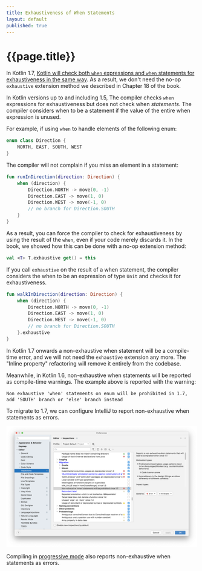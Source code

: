 ```yaml
---
title: Exhaustiveness of When Statements 
layout: default 
published: true
---
```

# {{page.title}}

In Kotlin 1.7, [Kotlin will check both `when` expressions and `when` statements for exhaustiveness in the same way][1]. As a result, we don't need the no-op `exhaustive` extension method we described in Chapter 18 of the
book.

In Kotlin versions up to and including 1.5, The compiler checks `when` expressions for exhaustiveness but does not
check when _statements_. The compiler considers when to be a statement if the value of the entire when expression
is unused. 

For example, if using `when` to handle elements of the following enum:

<!-- begin-insert: code-examples/src/main/dev/java_to_kotlin/sealed_when/SealedWhenExamples.kt#enum -->
```kotlin
enum class Direction {
    NORTH, EAST, SOUTH, WEST
}
```
<!-- end-insert -->

The compiler will not complain if you miss an element in a statement:

<!-- begin-insert: code-examples/src/main/dev/java_to_kotlin/sealed_when/SealedWhenExamples.kt#nonexhaustive -->
```kotlin
fun runInDirection(direction: Direction) {
    when (direction) {
        Direction.NORTH -> move(0, -1)
        Direction.EAST -> move(1, 0)
        Direction.WEST -> move(-1, 0)
        // no branch for Direction.SOUTH
    }
}
```
<!-- end-insert -->

As a result, you can force the compiler to check for exhaustiveness by using the result of the `when`, even if your code merely discards it. In the book, we showed how this can be done with a no-op extension method:

<!-- begin-insert: code-examples/src/main/dev/java_to_kotlin/sealed_when/SealedWhenExamples.kt#exhaustive_extension -->
```kotlin
val <T> T.exhaustive get() = this
```
<!-- end-insert -->

If you call `exhaustive` on the result of a when statement, the compiler considers the when to be an expression of type `Unit` and checks it for exhaustiveness.

<!-- begin-insert: code-examples/src/main/dev/java_to_kotlin/sealed_when/SealedWhenExamples.kt#force_exhaustive -->
```kotlin
fun walkInDirection(direction: Direction) {
    when (direction) {
        Direction.NORTH -> move(0, -1)
        Direction.EAST -> move(1, 0)
        Direction.WEST -> move(-1, 0)
        // no branch for Direction.SOUTH
    }.exhaustive
}
```
<!-- end-insert -->


In Kotlin 1.7 onwards a non-exhaustive when statement will be a compile-time error, and we will not need the `exhaustive` extension any more.  The "Inline property" refactoring will remove it entirely from the codebase.

Meanwhile, in Kotlin 1.6, non-exhaustive when statements will be reported as compile-time warnings.  The example above is reported with the warning:

```
Non exhaustive 'when' statements on enum will be prohibited in 1.7, add 'SOUTH' branch or 'else' branch instead
```

To migrate to 1.7, we can configure IntelliJ to report non-exhaustive when statements as errors.

![Configuring IntelliJ to report non-exhaustive when statements as errors](intellij-non-exhaustive-when-as-error.png)

Compiling in [progressive mode][2] also reports non-exhaustive when statements as errors.

[1]: https://kotlinlang.org/docs/whatsnew1530.html#exhaustive-when-statements-for-sealed-and-boolean-subjects
[2]: https://kotlinlang.org/docs/whatsnew13.html#progressive-mode